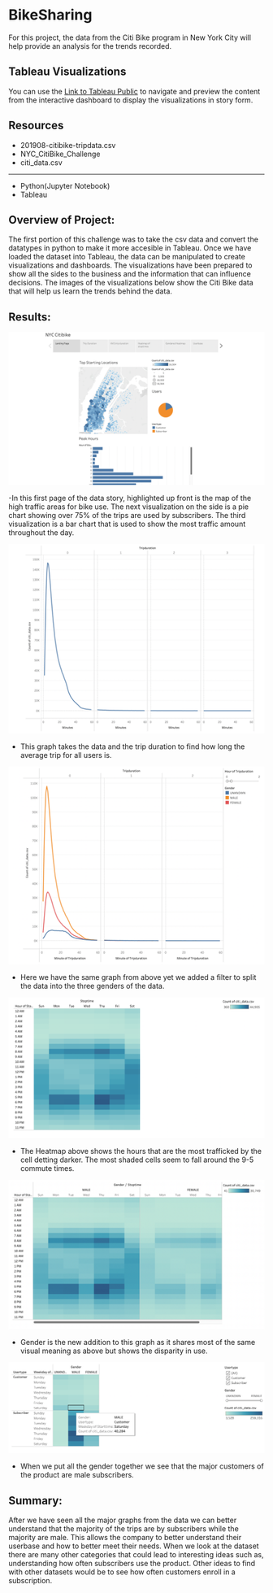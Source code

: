 # BikeSharing
For this project, the data from the Citi Bike program in New York City will help provide an analysis for the trends recorded.

## Tableau Visualizations
You can use the [Link to Tableau Public](https://public.tableau.com/app/profile/jonah.rahn/viz/NYCBIke/NYCCitiBike?publish=yes) to navigate and preview the content from the interactive dashboard to display the visualizations in story form.


## Resources
- 201908-citibike-tripdata.csv
- NYC_CitiBike_Challenge
- citi_data.csv
--------------
- Python(Jupyter Notebook)
- Tableau


## Overview of Project:
The first portion of this challenge was to take the csv data and convert the datatypes in python to make it more accesible in Tableau. Once we have loaded the dataset into Tableau, the data can be manipulated to create visualizations and dashboards. The visualizations have been prepared to show all the sides to the business and the information that can influence decisions. The images of the visualizations below show the Citi Bike data that will help us learn the trends behind the data.


## Results:

![image_name](Images/Initial.png)

-In this first page of the data story, highlighted up front is the map of the high traffic areas for bike use. The next visualization on the side is a pie chart showing over 75% of the trips are used by subscribers.  The third visualization is a bar chart that is used to show the most traffic amount throughout the day.

![image_name](Images/duration.png)

- This graph takes the data and the trip duration to find how long the average trip for all users is.

![image_name](Images/gender_duration.png)

- Here we have the same graph from above yet we added a filter to split the data into the three genders of the data.

![image_name](Images/heatmap1.png)

- The Heatmap above shows the hours that are the most trafficked by the cell detting darker. The most shaded cells seem to fall around the 9-5 commute times.

![image_name](Images/heatmap2.png)
- Gender is the new addition to this graph as it shares most of the same visual meaning as above but shows the disparity in use.

![image_name](Images/heatmap3.png)
- When we put all the gender together we see that the major customers of the product are male subscribers.

## Summary:
After we have seen all the major graphs from the data we can better understand that the majority of the trips are by subscribers while the majority are male. This allows the company to better understand their userbase and how to better meet their needs. When we look at the dataset there are many other categories that could lead to interesting ideas such as, understanding how often subscribers use the product. Other ideas to find with other datasets would be to see how often customers enroll in a subscription.
